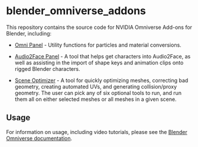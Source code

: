 # blender_omniverse_addons

This repository contains the source code for NVIDIA Omniverse Add-ons for Blender, including:

* [Omni Panel](https://docs.omniverse.nvidia.com/con_connect/con_connect/blender/omni-panel.html) - Utility functions for particles and material conversions.

* [Audio2Face Panel](https://docs.omniverse.nvidia.com/con_connect/con_connect/blender/audio2face.html) - A tool that helps get characters into Audio2Face, as well as assisting in the import of shape keys and animation clips onto rigged Blender characters.

* [Scene Optimizer](https://docs.omniverse.nvidia.com/con_connect/con_connect/blender/scene-optimizer.html) - A tool for quickly optimizing meshes, correcting bad geometry, creating automated UVs, and generating collision/proxy geometry. The user can pick any of six optional tools to run, and run them all on either selected meshes or all meshes in a given scene.

## Usage

For information on usage, including video tutorials, please see the [Blender Omniverse documentation](https://docs.omniverse.nvidia.com/con_connect/con_connect/blender.html).
